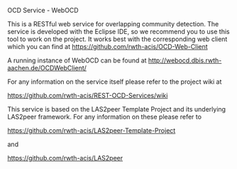 OCD Service - WebOCD

This is a RESTful web service for overlapping community detection. The service is developed with the Eclipse IDE, so we recommend you to use this tool to work on the project.
It works best with the corresponding web client which you can find at https://github.com/rwth-acis/OCD-Web-Client

A running instance of WebOCD can be found at http://webocd.dbis.rwth-aachen.de/OCDWebClient/

For any information on the service itself please refer to the project wiki at

https://github.com/rwth-acis/REST-OCD-Services/wiki
	
This service is based on the LAS2peer Template Project and its underlying LAS2peer framework. For any information on these please refer to

https://github.com/rwth-acis/LAS2peer-Template-Project

and 

https://github.com/rwth-acis/LAS2peer

